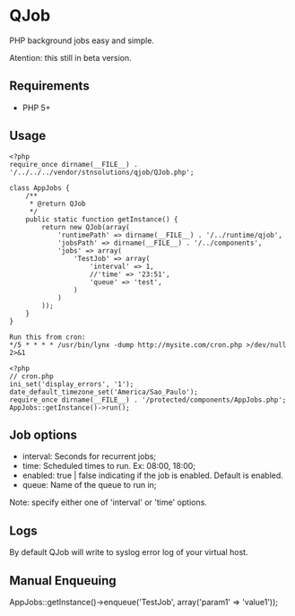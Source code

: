 QJob
====

PHP background jobs easy and simple.

Atention: this still in beta version.

Requirements
------------

* PHP 5+

Usage
-----

	<?php
	require_once dirname(__FILE__) . '/../../../vendor/stnsolutions/qjob/QJob.php';
	
	class AppJobs {
		/**
		 * @return QJob
		 */
		public static function getInstance() {
			return new QJob(array(
				'runtimePath' => dirname(__FILE__) . '/../runtime/qjob',
				'jobsPath' => dirname(__FILE__) . '/../components',
				'jobs' => array(
					'TestJob' => array(
						'interval' => 1,
						//'time' => '23:51',	
						'queue' => 'test',	
					)	
				)
			));
		}
	}
	
	Run this from cron:
	*/5 * * * * /usr/bin/lynx -dump http://mysite.com/cron.php >/dev/null 2>&1

	<?php 
	// cron.php	
	ini_set('display_errors', '1');
	date_default_timezone_set('America/Sao_Paulo');
	require_once dirname(__FILE__) . '/protected/components/AppJobs.php';
	AppJobs::getInstance()->run();
	
Job options
-----------

* interval: Seconds for recurrent jobs;
* time: Scheduled times to run. Ex: 08:00, 18:00;
* enabled: true | false indicating if the job is enabled. Default is enabled.
* queue: Name of the queue to run in;

Note: specify either one of 'interval' or 'time' options.

Logs
----

By default QJob will write to syslog error log of your virtual host.

Manual Enqueuing
----------------

AppJobs::getInstance()->enqueue('TestJob', array('param1' => 'value1')); 